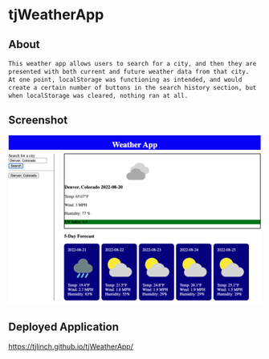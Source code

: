 # tjWeatherApp

## About

```
This weather app allows users to search for a city, and then they are presented with both current and future weather data from that city.
At one point, localStorage was functioning as intended, and would create a certain number of buttons in the search history section, but when localStorage was cleared, nothing ran at all.
```

## Screenshot

!["A screenshot of the application, displaying weather data for Denver, CO."](./assets/images/Screen%20Shot%202022-08-20%20at%207.43.18%20PM.png)

## Deployed Application

https://tjlinch.github.io/tjWeatherApp/
